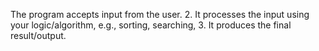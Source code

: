 The program accepts input from the user.
2. It processes the input using your logic/algorithm, e.g., sorting, searching, 
3. It produces the final result/output.
